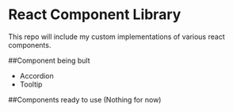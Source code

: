 # React Component Library
This repo will include my custom implementations of various react components.

##Component being bult
- Accordion
- Tooltip

##Components ready to use
(Nothing for now)
